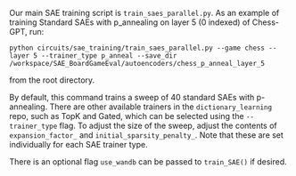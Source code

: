 Our main SAE training script is `train_saes_parallel.py`. As an example of training Standard SAEs with p_annealing on layer 5 (0 indexed) of Chess-GPT, run:

`python circuits/sae_training/train_saes_parallel.py --game chess --layer 5 --trainer_type p_anneal --save_dir /workspace/SAE_BoardGameEval/autoencoders/chess_p_anneal_layer_5`

from the root directory.

By default, this command trains a sweep of 40 standard SAEs with p-annealing. There are other available trainers in the `dictionary_learning` repo, such as TopK and Gated, which can be selected using the `--trainer_type` flag. To adjust the size of the sweep, adjust the contents of `expansion_factor_` and `initial_sparsity_penalty_`. Note that these are set individually for each SAE trainer type.

There is an optional flag `use_wandb` can be passed to `train_SAE()` if desired.